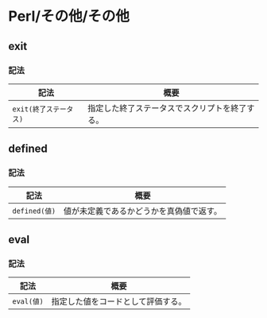 # Perl/その他/その他

## exit

### 記法

| 記法                   | 概要                                           |
| ---------------------- | ---------------------------------------------- |
| `exit(終了ステータス)` | 指定した終了ステータスでスクリプトを終了する。 |

## defined

### 記法

| 記法          | 概要                                     |
| ------------- | ---------------------------------------- |
| `defined(値)` | 値が未定義であるかどうかを真偽値で返す。 |

## eval

### 記法

| 記法       | 概要                               |
| ---------- | ---------------------------------- |
| `eval(値)` | 指定した値をコードとして評価する。 |
